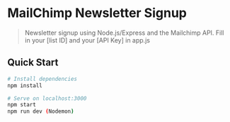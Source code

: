# MailChimp Newsletter Signup

> Newsletter signup using Node.js/Express and the Mailchimp API. Fill in your [list ID] and your [API Key] in app.js

## Quick Start

```bash
# Install dependencies
npm install

# Serve on localhost:3000
npm start
npm run dev (Nodemon)
```


